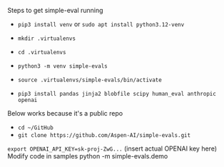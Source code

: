 Steps to get simple-eval running

- `pip3 install venv` or `sudo apt install python3.12-venv`

- `mkdir .virtualenvs`
- `cd .virtualenvs`
- `python3 -m venv simple-evals`
- `source .virtualenvs/simple-evals/bin/activate`
- `pip3 install pandas jinja2 blobfile scipy human_eval anthropic openai`

Below works because it's a public repo
- `cd ~/GitHub`
- `git clone https://github.com/Aspen-AI/simple-evals.git`

`export OPENAI_API_KEY=sk-proj-ZwG...` (insert actual OPENAI key here)
Modify code in samples
python -m simple-evals.demo

